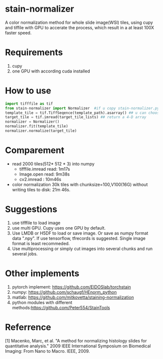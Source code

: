 # stain-normalizer
A color normalization method for  whole slide image(WSI) tiles, using cupy and tiffile with GPU to accerate the process, which result in a at least 100X faster speed.

# Requirements
  1. cupy
  2. one GPU with according cuda installed
# How to use
```python
import tifffile as tif
from stain-normalizer import Normalizer  #if u copy stain-normalizer.py file in working directory
template_tile = tif.TiffSeqence(template_path).asarray() ## u can choose one or several template tiles, but make sure shape of template_tile is 4-D array
target_tile = tif.imread(target_tile_lists) ## return a 4-D array
normalizer = Normalizer()
normalizer.fit(template_tile)     
normalizer.normalize(target_tile) 
```
# Comparement
  * read 2000 tiles(512* 512 * 3) into numpy
    - tifffile.imread read: 1m17s
    - Image.open read: 9m38s
    - cv2.imread : 10m46s
  * color normalization 30k tiles with chunksize=100,V100(16G) without writing tiles to disk: 21m 46s.
# Suggestions
  1. use tifffile to load image
  2. use multi GPU. Cupy uses one GPU by default.
  3. Use LMDB or H5DF to load or save image. Or save as numpy format data ".npy". If use tensorflow, tfrecords is suggested. Single image format is least recommeded.
  4. Use multiprocessing or simply cut images into several chunks and run several jobs.

  
# Other implements
  1. pytorch implement: https://github.com/EIDOSlab/torchstain
  2. numpy: https://github.com/schaugf/HEnorm_python
  3. matlab: https://github.com/mitkovetta/staining-normalization
  4. python modules with different methods:https://github.com/Peter554/StainTools
  
# Referrence
[1] Macenko, Marc, et al. "A method for normalizing histology slides for quantitative analysis." 2009 IEEE International Symposium on Biomedical Imaging: From Nano to Macro. IEEE, 2009.



  
